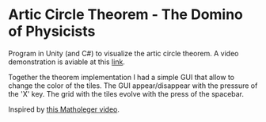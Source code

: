 # Artic Circle Theorem - The Domino of Physicists
 Program in Unity (and C#) to visualize the artic circle theorem. A video demonstration is aviable at this [link](https://youtu.be/CIn6HWjbdXU).
 
Together the theorem implementation I had a simple GUI that allow to change the color of the tiles. The GUI appear/disappear with the pressure of the 'X' key. The grid with the tiles evolve with the press of the spacebar.

Inspired by [this Matholeger video](https://www.youtube.com/watch?v=Yy7Q8IWNfHM&t=1051s).
